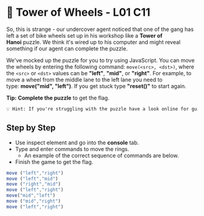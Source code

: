 # 🗼 Tower of Wheels - L01 C11

So, this is strange - our undercover agent noticed that one of the gang has left a set of bike wheels set up in his workshop like a **Tower of Hanoi** puzzle. We think it's wired up to his computer and might reveal something if our agent can complete the puzzle.

We've mocked up the puzzle for you to try using JavaScript. You can move the wheels by entering the following command: `move(<src>, <dst>)`, where the `<src>` or `<dst>` values can be **"left"**, **"mid"**, or **"right"**. For example, to move a wheel from the middle lane to the left lane you need to type: **move("mid", "left")**. If you get stuck type **"reset()"** to start again.

**Tip:** **Complete the puzzle** to get the flag.

```txt
💡 Hint: If you're struggling with the puzzle have a look online for guides on solving a "Tower of Hanoi" puzzle.
```

## Step by Step

- Use inspect element and go into the **console** tab.
- Type and enter commands to move the rings.
  - An example of the correct sequence of commands are below.
- Finish the game to get the flag.

```js
move ("left","right")
move ("left","mid")
move ("right","mid")
move ("left","right")
move("mid","left")
move ("mid","right")
move ("left","right")
```
